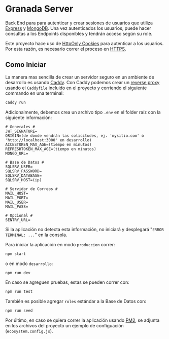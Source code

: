 # Granada Server

Back End para para autenticar y crear sesiones de usuarios que utiliza [Express](https://expressjs.com/) y [MongoDB](https://www.mongodb.com/). Una vez autenticados los usuarios, puede hacer consultas a los Endpoints disponibles y tendrán acceso según su role.

Este proyecto hace uso de [HttpOnly Cookies](https://www.cookiepro.com/knowledge/httponly-cookie/) para autenticar a los usuarios. Por esta razón, es necesario correr el proceso en [HTTPS](https://www.cloudflare.com/learning/ssl/what-is-https/).

## Como Iniciar

La manera mas sencilla de crear un servidor seguro en un ambiente de desarrollo es usando [Caddy](https://caddyserver.com/docs/getting-started). Con Caddy podemos crear un [reverse proxy](https://caddyserver.com/docs/quick-starts/reverse-proxy) usando el `Caddyfile` incluido en el proyecto y corriendo el siguiente commando en una terminal:

```bash
caddy run
```

Adicionalmente, debemos crea un archivo tipo `.env` en el folder raíz con la siguiente información:

```text
# Generales #
JWT_SIGNATURE=
ORIGIN=(de donde vendrán las solicitudes, ej. 'mysitio.com' ó 'http://localhost:3000' en desarrollo)
ACCESTOKEN_MAX_AGE=(tiempo en minutos)
REFRESHTOKEN_MAX_AGE=(tiempo en minutos)
MONGO_URL=

# Base de Datos #
SQLSRV_USER=
SQLSRV_PASSWORD=
SQLSRV_DATABASE=
SQLSRV_HOST=(ip)

# Servidor de Correos #
MAIL_HOST=
MAIL_PORT=
MAIL_USER=
MAIL_PASS=

# Opcional #
SENTRY_URL=
```

Si la aplicación no detecta esta información, no iniciará y desplegará "`ERROR TERMINAL: ...`" en la consola.

Para iniciar la aplicación en modo `produccion` correr:

```bash
npm start
```

o en modo `desarrollo`:

```bash
npm run dev
```

En caso se agreguen pruebas, estas se pueden correr con:

```bash
npm run test
```

También es posible agregar `roles` estándar a la Base de Datos con:

```bash
npm run seed
```

Por último, en caso se quiera correr la aplicación usando [PM2](https://pm2.keymetrics.io/docs/usage/quick-start/), se adjunta en los archivos del proyecto un ejemplo de configuación (`ecosystem.config.js`).
